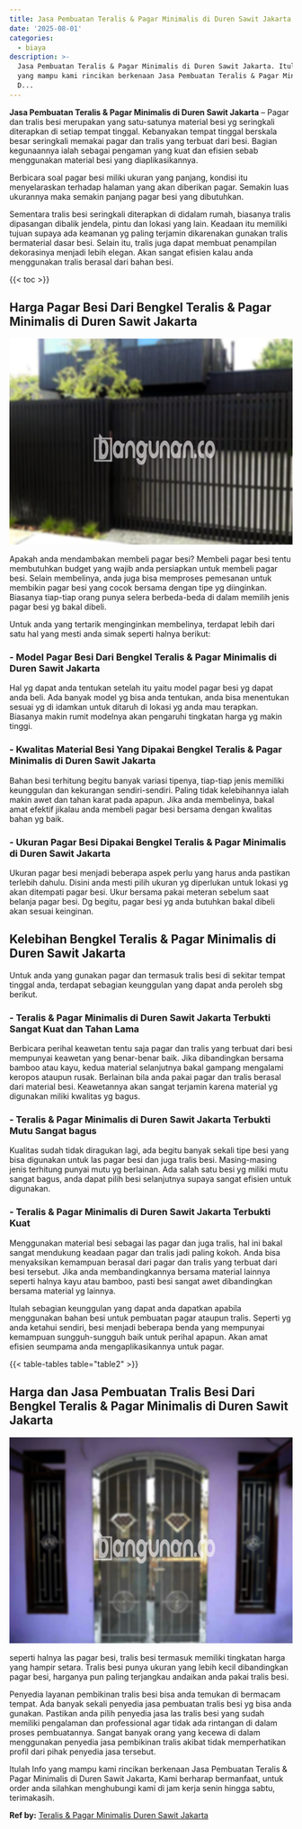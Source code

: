 ```yaml
---
title: Jasa Pembuatan Teralis & Pagar Minimalis di Duren Sawit Jakarta
date: '2025-08-01'
categories:
  - biaya
description: >-
  Jasa Pembuatan Teralis & Pagar Minimalis di Duren Sawit Jakarta. Itulah Info
  yang mampu kami rincikan berkenaan Jasa Pembuatan Teralis & Pagar Minimalis di
  D...
---
```


**Jasa Pembuatan Teralis & Pagar Minimalis di Duren Sawit Jakarta** – Pagar dan tralis besi merupakan yang satu-satunya material besi yg seringkali diterapkan di setiap tempat tinggal. Kebanyakan tempat tinggal berskala besar seringkali memakai pagar dan tralis yang terbuat dari besi. Bagian kegunaannya ialah sebagai pengaman yang kuat dan efisien sebab menggunakan material besi yang diaplikasikannya.

Berbicara soal pagar besi miliki ukuran yang panjang, kondisi itu menyelaraskan terhadap halaman yang akan diberikan pagar. Semakin luas ukurannya maka semakin panjang pagar besi yang dibutuhkan.

Sementara tralis besi seringkali diterapkan di didalam rumah, biasanya tralis dipasangan dibalik jendela, pintu dan lokasi yang lain. Keadaan itu memiliki tujuan supaya ada keamanan yg paling terjamin dikarenakan gunakan tralis bermaterial dasar besi. Selain itu, tralis juga dapat membuat penampilan dekorasinya menjadi lebih elegan. Akan sangat efisien kalau anda menggunakan tralis berasal dari bahan besi.

{{< toc >}}

## Harga Pagar Besi Dari Bengkel Teralis & Pagar Minimalis di Duren Sawit Jakarta

![Jasa Pembuatan Teralis & Pagar Minimalis di Duren Sawit Jakarta](/images/pagar-minimalis-murah-33.png)

Apakah anda mendambakan membeli pagar besi? Membeli pagar besi tentu membutuhkan budget yang wajib anda persiapkan untuk membeli pagar besi. Selain membelinya, anda juga bisa memproses pemesanan untuk membikin pagar besi yang cocok bersama dengan tipe yg diinginkan. Biasanya tiap-tiap orang punya selera berbeda-beda di dalam memilih jenis pagar besi yg bakal dibeli.

Untuk anda yang tertarik menginginkan membelinya, terdapat lebih dari satu hal yang mesti anda simak seperti halnya berikut:
### \- Model Pagar Besi Dari Bengkel Teralis & Pagar Minimalis di Duren Sawit Jakarta

Hal yg dapat anda tentukan setelah itu yaitu model pagar besi yg dapat anda beli. Ada banyak model yg bisa anda tentukan, anda bisa menentukan sesuai yg di idamkan untuk ditaruh di lokasi yg anda mau terapkan. Biasanya makin rumit modelnya akan pengaruhi tingkatan harga yg makin tinggi.

### \- Kwalitas Material Besi Yang Dipakai Bengkel Teralis & Pagar Minimalis di Duren Sawit Jakarta

Bahan besi terhitung begitu banyak variasi tipenya, tiap-tiap jenis memiliki keunggulan dan kekurangan sendiri-sendiri. Paling tidak kelebihannya ialah makin awet dan tahan karat pada apapun. Jika anda membelinya, bakal amat efektif jikalau anda membeli pagar besi bersama dengan kwalitas bahan yg baik.

### \- Ukuran Pagar Besi Dipakai Bengkel Teralis & Pagar Minimalis di Duren Sawit Jakarta

Ukuran pagar besi menjadi beberapa aspek perlu yang harus anda pastikan terlebih dahulu. Disini anda mesti pilih ukuran yg diperlukan untuk lokasi yg akan ditempati pagar besi. Ukur bersama pakai meteran sebelum saat belanja pagar besi. Dg begitu, pagar besi yg anda butuhkan bakal dibeli akan sesuai keinginan.

## Kelebihan Bengkel Teralis & Pagar Minimalis di Duren Sawit Jakarta

Untuk anda yang gunakan pagar dan termasuk tralis besi di sekitar tempat tinggal anda, terdapat sebagian keunggulan yang dapat anda peroleh sbg berikut.

### \- Teralis & Pagar Minimalis di Duren Sawit Jakarta Terbukti Sangat Kuat dan Tahan Lama

Berbicara perihal keawetan tentu saja pagar dan tralis yang terbuat dari besi mempunyai keawetan yang benar-benar baik. Jika dibandingkan bersama bamboo atau kayu, kedua material selanjutnya bakal gampang mengalami keropos ataupun rusak. Berlainan bila anda pakai pagar dan tralis berasal dari material besi. Keawetannya akan sangat terjamin karena material yg digunakan miliki kwalitas yg bagus.

### \- Teralis & Pagar Minimalis di Duren Sawit Jakarta Terbukti Mutu Sangat bagus

Kualitas sudah tidak diragukan lagi, ada begitu banyak sekali tipe besi yang bisa digunakan untuk las pagar besi dan juga tralis besi. Masing-masing jenis terhitung punyai mutu yg berlainan. Ada salah satu besi yg miliki mutu sangat bagus, anda dapat pilih besi selanjutnya supaya sangat efisien untuk digunakan.

### \- Teralis & Pagar Minimalis di Duren Sawit Jakarta Terbukti Kuat

Menggunakan material besi sebagai las pagar dan juga tralis, hal ini bakal sangat mendukung keadaan pagar dan tralis jadi paling kokoh. Anda bisa menyaksikan kemampuan berasal dari pagar dan tralis yang terbuat dari besi tersebut. Jika anda membandingkannya bersama material lainnya seperti halnya kayu atau bamboo, pasti besi sangat awet dibandingkan bersama material yg lainnya.

Itulah sebagian keunggulan yang dapat anda dapatkan apabila menggunakan bahan besi untuk pembuatan pagar ataupun tralis. Seperti yg anda ketahui sendiri, besi menjadi beberapa benda yang mempunyai kemampuan sungguh-sungguh baik untuk perihal apapun. Akan amat efisien seumpama anda mengaplikasikannya untuk pagar.

{{< table-tables table="table2" >}}

## Harga dan Jasa Pembuatan Tralis Besi Dari Bengkel Teralis & Pagar Minimalis di Duren Sawit Jakarta

![Jasa Pembuatan Teralis & Pagar Minimalis di Duren Sawit Jakarta](/images/teralis-minimalis-murah-11.png)

seperti halnya las pagar besi, tralis besi termasuk memiliki tingkatan harga yang hampir setara. Tralis besi punya ukuran yang lebih kecil dibandingkan pagar besi, harganya pun paling terjangkau andaikan anda pakai tralis besi.

Penyedia layanan pembikinan tralis besi bisa anda temukan di bermacam tempat. Ada banyak sekali penyedia jasa pembuatan tralis besi yg bisa anda gunakan. Pastikan anda pilih penyedia jasa las tralis besi yang sudah memiliki pengalaman dan professional agar tidak ada rintangan di dalam proses pembuatannya. Sangat banyak orang yang kecewa di dalam menggunakan penyedia jasa pembikinan tralis akibat tidak memperhatikan profil dari pihak penyedia jasa tersebut.

Itulah Info yang mampu kami rincikan berkenaan Jasa Pembuatan Teralis & Pagar Minimalis di Duren Sawit Jakarta, Kami berharap bermanfaat, untuk order anda silahkan menghubungi kami di jam kerja senin hingga sabtu, terimakasih.

**Ref by:** [Teralis & Pagar Minimalis Duren Sawit Jakarta](https://id.wikipedia.org/wiki/Teralis)
